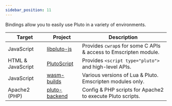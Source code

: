 ```yaml
---
sidebar_position: 11
---
```


Bindings allow you to easily use Pluto in a variety of environments.

Target | Project | Description
-------|---------|------------
JavaScript | [libpluto-js](https://github.com/PlutoLang/libpluto-js) | Provides `cwrap`s for some C APIs & access to Emscripten module.
HTML & JavaScript | [PlutoScript](https://github.com/PlutoLang/PlutoScript) | Provides `<script type="pluto">` and high-level APIs.
JavaScript | [wasm-builds](https://github.com/PlutoLang/PlutoScript) | Various versions of Lua & Pluto. Emscripten modules only.
Apache2 (PHP) | [pluto-backend](https://github.com/PlutoLang/pluto-backend) | Config & PHP scripts for Apache2 to execute Pluto scripts.
